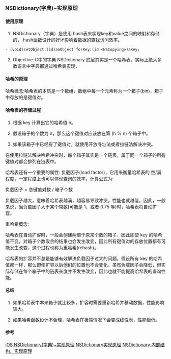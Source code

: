 ###  NSDictionary(字典)~实现原理

#### 使用原理
1. NSDictionary（字典）是使用
hash表来实现key和value之间的映射和存储的，
hash函数设计的好坏影响着数据的查找访问效率。

```
- (void)setObject:(id)anObject forKey:(id <NSCopying>)aKey;
```

2. Objective-C中的字典 NSDictionary 底层其实是一个哈希表，实际上绝大多数语言中字典都通过哈希表实现，

#### 哈希的原理
哈希概念:哈希表的本质是一个数组，数组中每一个元素称为一个箱子(bin)，箱子中存放的是键值对。

#### 哈希表的存储过程
1. 根据 key 计算出它的哈希值 h。

2. 假设箱子的个数为 n，那么这个键值对应该放在第 (h % n) 个箱子中。

3. 如果该箱子中已经有了键值对，就使用开放寻址法或者拉链法解决冲突。

在使用拉链法解决哈希冲突时，每个箱子其实是一个链表，属于同一个箱子的所有键值对都会排列在链表中。

哈希表还有一个重要的属性: 负载因子(load factor)，它用来衡量哈希表的 空/满 程度，一定程度上也可以体现查询的效率，计算公式为:

负载因子 = 总键值对数 / 箱子个数

负载因子越大，意味着哈希表越满，越容易导致冲突，性能也就越低。因此，一般来说，当负载因子大于某个常数(可能是 1，或者 0.75 等)时，哈希表将自动扩容。

重哈希概念:    

哈希表在自动扩容时，一般会创建两倍于原来个数的箱子，因此即使 key 的哈希值不变，对箱子个数取余的结果也会发生改变，因此所有键值对的存放位置都有可能发生改变，这个过程也称为重哈希(rehash)。

哈希表的扩容并不总是能够有效解决负载因子过大的问题。假设所有 key 的哈希值都一样，那么即使扩容以后他们的位置也不会变化。虽然负载因子会降低，但实际存储在每个箱子中的链表长度并不发生改变，因此也就不能提高哈希表的查询性能。

#### 总结
1. 如果哈希表中本来箱子就比较多，扩容时需要重新哈希并移动数据，性能影响较大。

2. 如果哈希函数设计不合理，哈希表在极端情况下会变成线性表，性能极低。




#### 参考
[iOS NSDictionary(字典)~实现原理](https://blog.csdn.net/shihuboke/article/details/78454401)
[NSDictionary实现原理](https://blog.csdn.net/linshaolie/article/details/41494303)
[NSDictionary 内部结构、实现原理](https://www.jianshu.com/p/d4b5542740d5)
